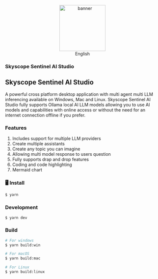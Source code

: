 <div align="center">
  <a href="https://github.com/skyscope-sentinel/Skyscope-Sentinel-AI-Studio">
    <img src="https://github.com/skyscope-sentinel/Skyscope-Sentinel-AI-Studio/blob/main/skyscope-ai-studio-app-logo.png?raw=true" width="150" height="150" alt="banner" />
  </a>
</div>
<div align="center">
  English <a href="./README.md"></a>
</div>

### Skyscope Sentinel AI Studio

## Skyscope Sentinel AI Studio
A powerful cross platform desktop application with multi agent multi LLM inferencing available on Windows, Mac and Linux. Skyscope Sentinel AI Studio fully supports Ollama local AI LLM models allowing you to use AI models and capabilities with online access or without the need for an internet connection offline if you prefer.



### Features

1. Includes support for multiple LLM providers
2. Create multiple assistants
3. Create any topic you can imagine
4. Allowing multi model response to users question
5. Fully supports drap and drop features
6. Coding and code highlighting
7. Mermaid chart

### 🖥️ Install

```bash
$ yarn
```

### Development

```bash
$ yarn dev
```

### Build

```bash
# For windows
$ yarn build:win

# For macOS
$ yarn build:mac

# For Linux
$ yarn build:linux
```


